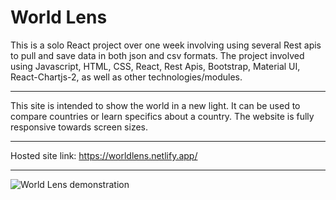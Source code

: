 # World Lens


This is a solo React project over one week involving using several Rest apis to pull and save data in both json and csv formats. The project involved using Javascript, HTML, CSS, React, Rest Apis, Bootstrap, Material UI, React-Chartjs-2, as well as other technologies/modules. 

** * **

This site is intended to show the world in a new light. It can be used to compare countries or learn specifics about a country. The website is fully responsive towards screen sizes.

** * **

Hosted site link: https://worldlens.netlify.app/

** * **

![World Lens demonstration](public/worldLens.gif)